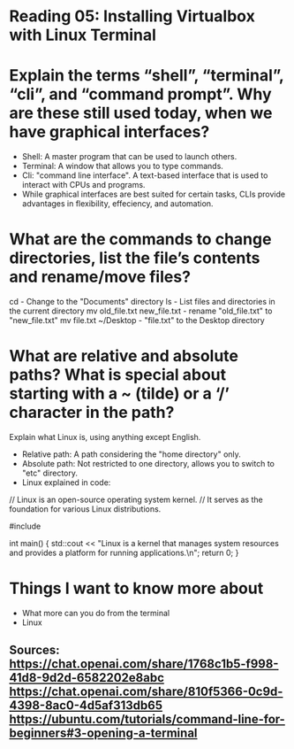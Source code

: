 # Reading 05: Installing Virtualbox with Linux Terminal

# Explain the terms “shell”, “terminal”, “cli”, and “command prompt”. Why are these still used today, when we have graphical interfaces?
- Shell: A master program that can be used to launch others. 
- Terminal: A window that allows you to type commands. 
- Cli: "command line interface". A text-based interface that is used to interact with CPUs and programs.
- While graphical interfaces are best suited for certain tasks, CLIs provide advantages in flexibility, effeciency, and automation.
  
# What are the commands to change directories, list the file’s contents and rename/move files?
cd - Change to the "Documents" directory
ls - List files and directories in the current directory
mv old_file.txt new_file.txt  - rename "old_file.txt" to "new_file.txt"
mv file.txt ~/Desktop  - "file.txt" to the Desktop directory

# What are relative and absolute paths? What is special about starting with a ~ (tilde) or a ‘/’ character in the path?
Explain what Linux is, using anything except English.
- Relative path: A path considering the "home directory" only.
- Absolute path: Not restricted to one directory, allows you to switch to "etc" directory.
- Linux explained in code:
  
// Linux is an open-source operating system kernel.
// It serves as the foundation for various Linux distributions.

#include <iostream>

int main() {
    std::cout << "Linux is a kernel that manages system resources and provides a platform for running applications.\n";
    return 0;
}

# Things I want to know more about 
- What more can you do from the terminal 
- Linux 


## Sources: https://chat.openai.com/share/1768c1b5-f998-41d8-9d2d-6582202e8abc https://chat.openai.com/share/810f5366-0c9d-4398-8ac0-4d5af313db65 https://ubuntu.com/tutorials/command-line-for-beginners#3-opening-a-terminal

